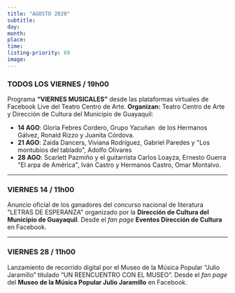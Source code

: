 ```yaml
---
title: "AGOSTO 2020"
subtitle:
day:
month:
place:
time:
listing-priority: 69
image:
---
```



### TODOS LOS VIERNES / <strong>19h00</strong>

Programa **“VIERNES MUSICALES”** desde las plataformas virtuales de Facebook Live del Teatro Centro de Arte. **Organizan:** Teatro Centro de Arte y Dirección de Cultura del Municipio de Guayaquil:

- **14 AGO**: Gloria Febres Cordero, Grupo Yacuñan  de los Hermanos Gálvez, Ronald Rizzo y Juanita Córdova.
- **21 AGO**: Zaida Dancers, Viviana Rodríguez, Gabriel Paredes y "Los montubios del tablado", Adolfo Olivares
- **28 AGO**: Scarlett Pazmiño y el guitarrista Carlos Loayza, Ernesto Guerra "El arpa de América", Iván Castro y Hermanos Castro, Omar Montalvo.

---

### VIERNES 14 / <strong>11h00</strong>

Anuncio oficial de los ganadores del concurso nacional de literatura "LETRAS DE ESPERANZA" organizado por la **Dirección de Cultura del Municipio de Guayaquil**. Desde el *fan page* **Eventos Dirección de Cultura** en Facebook.

---

### VIERNES 28 / <strong>11h00</strong>

Lanzamiento de recorrido digital por el Museo de la Música Popular “Julio Jaramillo” titulado
“UN REENCUENTRO CON EL MUSEO”. Desde el *fan page* del **Museo de la Música Popular Julio Jaramillo** en Facebook.
